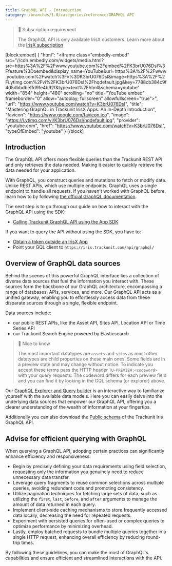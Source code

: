 ```yaml
---
title: GraphQL API - Introduction
category: /branches/1.0/categories/reference/GRAPHQL API
---
```


> 📘 Subscription requirement
>
> The GraphQL API is only available IrisX customers. Learn more about the [IrisX subscription](https://developers.trackunit.com/docs/irisx-overview)

[block:embed]
{
  "html": "<iframe class=\"embedly-embed\" src=\"//cdn.embedly.com/widgets/media.html?src=https%3A%2F%2Fwww.youtube.com%2Fembed%2FK3brU076DsI%3Ffeature%3Doembed&display_name=YouTube&url=https%3A%2F%2Fwww.youtube.com%2Fwatch%3Fv%3DK3brU076DsI&image=https%3A%2F%2Fi.ytimg.com%2Fvi%2FK3brU076DsI%2Fhqdefault.jpg&key=7788cb384c9f4d5dbbdbeffd9fe4b92f&type=text%2Fhtml&schema=youtube\" width=\"854\" height=\"480\" scrolling=\"no\" title=\"YouTube embed\" frameborder=\"0\" allow=\"autoplay; fullscreen\" allowfullscreen=\"true\"></iframe>",
  "url": "https://www.youtube.com/watch?v=K3brU076DsI",
  "title": "Mastering GraphQL in Trackunit IrisX Apps: An In-Depth Introduction",
  "favicon": "https://www.google.com/favicon.ico",
  "image": "https://i.ytimg.com/vi/K3brU076DsI/hqdefault.jpg",
  "provider": "youtube.com",
  "href": "https://www.youtube.com/watch?v=K3brU076DsI",
  "typeOfEmbed": "youtube"
}
[/block]

## Introduction

The GraphQL API offers more flexible queries than the Trackunit REST API and only retrieves the data needed. Making it easier to quickly retrieve the data needed for your application.

With GraphQL, you construct queries and mutations to fetch or modify data. Unlike REST APIs, which use multiple endpoints, GraphQL uses a single endpoint to handle all requests. If you haven't worked with GraphQL before, learn how to by following [the official GraphQL documentation](https://graphql.org/learn/).

The next step is to go through our guide on how to interact with the GraphQL API using the SDK:
- [Calling Trackunit GraphQL API using the App SDK](https://developers.trackunit.com/docs/graphql-api)

If you want to query the API without using the SDK, you have to:
- [Obtain a token outside an IrisX App](https://developers.trackunit.com/reference/access-token)
- Point your GQL client to ```https://iris.trackunit.com/api/graphql/```


## Overview of GraphQL data sources

Behind the scenes of this powerful GraphQL interface lies a collection of diverse data sources that fuel the information you interact with. These sources form the backbone of our GraphQL architecture, encompassing a range of databases, APIs, services, and more. Our GraphQL API acts as a unified gateway, enabling you to effortlessly access data from these disparate sources through a single, flexible endpoint.

Data sources include:

- our public REST APIs, like the Asset API, Sites API, Location API or Time Series API
- our Trackunit Search Engine powered by Elasticsearch

> 📘 Nice to know
>
> The most important datatypes are `assets` and `sites` as most other datatypes are child properties on these main ones.
Some fields are in a preview state and may change without notice.
To indicate you accept these terms pass the HTTP header `TU-PREVIEW:<codeword>` with your query requests.
The codeword differs for each preview field and you can find it by looking in the GQL schema (or explorer) above.

Our [GraphQL Explorer and Query builder](./graphql-explorer) is an interactive way to familiarize yourself with the available data models. Here you can easily delve into the underlying data sources that empower our GraphQL API, offering you a clearer understanding of the wealth of information at your fingertips.

Additionally you can also download the [Public schema](https://apps.iris.trackunit.com/graphql-public-viewer/schema.gql) of the Trackunit Iris GraphQL API.

## Advise for efficient querying with GraphQL

When querying a GraphQL API, adopting certain practices can significantly enhance efficiency and responsiveness:

- Begin by precisely defining your data requirements using field selection, requesting only the information you genuinely need to reduce unnecessary data transfer.
- Leverage query fragments to reuse common selections across multiple queries, avoiding redundant code and promoting consistency.
- Utilize pagination techniques for fetching large sets of data, such as utilizing the `first`, `last`, `before`, and `after` arguments to manage the amount of data returned in each query.
- Implement client-side caching mechanisms to store frequently accessed data locally, decreasing the need for repeated requests.
- Experiment with persisted queries for often-used or complex queries to optimize performance by minimizing overhead.
- Lastly, employ batched requests to bundle multiple queries together in a single HTTP request, enhancing overall efficiency by reducing round-trip times.

By following these guidelines, you can make the most of GraphQL's capabilities and ensure efficient and streamlined interactions with the API.
